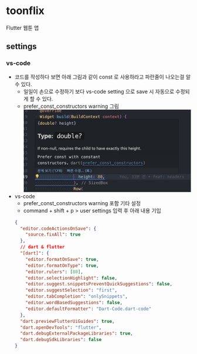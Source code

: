 # toonflix

Flutter 웹툰 앱

## settings

### vs-code

- 코드를 작성하다 보면 아래 그림과 같이 const 로 사용하라고 파란줄이 나오는걸 알 수 있다.
  - 일일이 손으로 수정하기 보다 vs-code setting 으로 save 시 자동으로 수정되게 할 수 있다.
  - prefer_const_constructors warning 그림
    ![dart(prefer_const_constructors) warning](/readme/prefer_const_constructors.png)
- vs-code
  - prefer_const_constructors warning 포함 기타 설정
  - command + shift + p > user settings 입력 후 아래 내용 기입
  ```json
  {
    "editor.codeActionsOnSave": {
      "source.fixAll": true
    },
    // dart & flutter
    "[dart]": {
      "editor.formatOnSave": true,
      "editor.formatOnType": true,
      "editor.rulers": [80],
      "editor.selectionHighlight": false,
      "editor.suggest.snippetsPreventQuickSuggestions": false,
      "editor.suggestSelection": "first",
      "editor.tabCompletion": "onlySnippets",
      "editor.wordBasedSuggestions": false,
      "editor.defaultFormatter": "Dart-Code.dart-code"
    },
    "dart.previewFlutterUiGuides": true,
    "dart.openDevTools": "flutter",
    "dart.debugExternalPackageLibraries": true,
    "dart.debugSdkLibraries": false
  }
  ```
